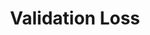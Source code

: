 ---
title: "Validation Loss"

categories: ['']

tags: ['Validation', 'Loss']

arabic: ['خطأ التحقق من الصحة']

publishers: ['معجم مصطلحات التعلم الآلي والتعلم العميق وعلم البيانات']

types: "word"

slug: ""
---